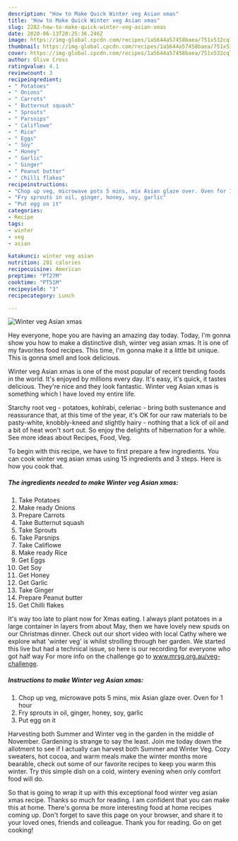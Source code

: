 ```yaml
---
description: "How to Make Quick Winter veg Asian xmas"
title: "How to Make Quick Winter veg Asian xmas"
slug: 2282-how-to-make-quick-winter-veg-asian-xmas
date: 2020-06-13T20:25:36.246Z
image: https://img-global.cpcdn.com/recipes/1a5644a57458baea/751x532cq70/winter-veg-asian-xmas-recipe-main-photo.jpg
thumbnail: https://img-global.cpcdn.com/recipes/1a5644a57458baea/751x532cq70/winter-veg-asian-xmas-recipe-main-photo.jpg
cover: https://img-global.cpcdn.com/recipes/1a5644a57458baea/751x532cq70/winter-veg-asian-xmas-recipe-main-photo.jpg
author: Olive Cross
ratingvalue: 4.1
reviewcount: 3
recipeingredient:
- " Potatoes"
- " Onions"
- " Carrots"
- " Butternut squash"
- " Sprouts"
- " Parsnips"
- " Califlowe"
- " Rice"
- " Eggs"
- " Soy"
- " Honey"
- " Garlic"
- " Ginger"
- " Peanut butter"
- " Chilli flakes"
recipeinstructions:
- "Chop up veg, microwave pots 5 mins, mix Asian glaze over. Oven for 1 hour"
- "Fry sprouts in oil, ginger, honey, soy, garlic"
- "Put egg on it"
categories:
- Recipe
tags:
- winter
- veg
- asian

katakunci: winter veg asian 
nutrition: 281 calories
recipecuisine: American
preptime: "PT27M"
cooktime: "PT51M"
recipeyield: "3"
recipecategory: Lunch

---
```



![Winter veg Asian xmas](https://img-global.cpcdn.com/recipes/1a5644a57458baea/751x532cq70/winter-veg-asian-xmas-recipe-main-photo.jpg)

Hey everyone, hope you are having an amazing day today. Today, I'm gonna show you how to make a distinctive dish, winter veg asian xmas. It is one of my favorites food recipes. This time, I'm gonna make it a little bit unique. This is gonna smell and look delicious.

Winter veg Asian xmas is one of the most popular of recent trending foods in the world. It's enjoyed by millions every day. It's easy, it's quick, it tastes delicious. They're nice and they look fantastic. Winter veg Asian xmas is something which I have loved my entire life.

Starchy root veg - potatoes, kohlrabi, celeriac - bring both sustenance and reassurance that, at this time of the year, it&#39;s OK for our raw materials to be pasty-white, knobbly-kneed and slightly hairy - nothing that a lick of oil and a bit of heat won&#39;t sort out. So enjoy the delights of hibernation for a while. See more ideas about Recipes, Food, Veg.


To begin with this recipe, we have to first prepare a few ingredients. You can cook winter veg asian xmas using 15 ingredients and 3 steps. Here is how you cook that.

<!--inarticleads1-->

##### The ingredients needed to make Winter veg Asian xmas:

1. Take  Potatoes
1. Make ready  Onions
1. Prepare  Carrots
1. Take  Butternut squash
1. Take  Sprouts
1. Take  Parsnips
1. Take  Califlowe
1. Make ready  Rice
1. Get  Eggs
1. Get  Soy
1. Get  Honey
1. Get  Garlic
1. Take  Ginger
1. Prepare  Peanut butter
1. Get  Chilli flakes


It&#39;s way too late to plant now for Xmas eating. I always plant potatoes in a large container in layers from about May, then we have lovely new spuds on our Christmas dinner. Check out our short video with local Cathy where we explore what &#39;winter veg&#39; is whilst strolling through her garden. We started this live but had a technical issue, so here is our recording for everyone who got half way For more info on the challenge go to www.mrsg.org.au/veg-challenge. 

<!--inarticleads2-->

##### Instructions to make Winter veg Asian xmas:

1. Chop up veg, microwave pots 5 mins, mix Asian glaze over. Oven for 1 hour
1. Fry sprouts in oil, ginger, honey, soy, garlic
1. Put egg on it


Harvesting both Summer and Winter veg in the garden in the middle of November. Gardening is strange to say the least. Join me today down the allotment to see if I actually can harvest both Summer and Winter Veg. Cozy sweaters, hot cocoa, and warm meals make the winter months more bearable, check out some of our favorite recipes to keep you warm this winter. Try this simple dish on a cold, wintery evening when only comfort food will do. 

So that is going to wrap it up with this exceptional food winter veg asian xmas recipe. Thanks so much for reading. I am confident that you can make this at home. There's gonna be more interesting food at home recipes coming up. Don't forget to save this page on your browser, and share it to your loved ones, friends and colleague. Thank you for reading. Go on get cooking!

